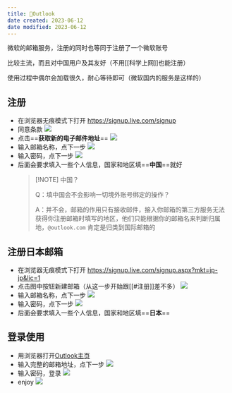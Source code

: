 ```yaml
---
title: 🤖Outlook
date created: 2023-06-12
date modified: 2023-06-12
---
```


微软的邮箱服务，注册的同时也等同于注册了一个微软账号

比较主流，而且对中国用户及其友好（不用[[科学上网]]也能注册）

使用过程中偶尔会加载很久，耐心等待即可（微软国内的服务是这样的）

## 注册

- 在浏览器无痕模式下打开 https://signup.live.com/signup
- 同意条款
	![](https://vercel-proxy.norah1to.com/proxy/raw.githubusercontent.com/NoraH1to/cdn/master/img/20230612203302.png)
- 点击==**获取新的电子邮件地址**==
	![](https://vercel-proxy.norah1to.com/proxy/raw.githubusercontent.com/NoraH1to/cdn/master/img/20230612203153.png)
- 输入邮箱名称，点下一步
	![](https://vercel-proxy.norah1to.com/proxy/raw.githubusercontent.com/NoraH1to/cdn/master/img/20230612203452.png)
- 输入密码，点下一步
	![](https://vercel-proxy.norah1to.com/proxy/raw.githubusercontent.com/NoraH1to/cdn/master/img/20230612203613.png)
- 后面会要求填入一些个人信息，国家和地区填==**中国**==就好
	> [!NOTE] 中国？
	> 
	> Q：填中国会不会影响一切境外账号绑定的操作？
	> 
	> A：并不会，邮箱的作用只有接收邮件，接入你邮箱的第三方服务无法获得你注册邮箱时填写的地区，他们只能根据你的邮箱名来判断归属地，`@outlook.com` 肯定是归类到国际邮箱的

## 注册日本邮箱

- 在浏览器无痕模式下打开 https://signup.live.com/signup.aspx?mkt=jp-jp&lic=1
- 点击图中按钮新建邮箱（从这一步开始跟[[#注册]]差不多）
	![](https://vercel-proxy.norah1to.com/proxy/raw.githubusercontent.com/NoraH1to/cdn/master/img/20230612211948.png)
- 输入邮箱名称，点下一步
	![](https://vercel-proxy.norah1to.com/proxy/raw.githubusercontent.com/NoraH1to/cdn/master/img/20230612212101.png)
- 输入密码，点下一步
	![](https://vercel-proxy.norah1to.com/proxy/raw.githubusercontent.com/NoraH1to/cdn/master/img/20230612212217.png)
- 后面会要求填入一些个人信息，国家和地区填==**日本**==
## 登录使用

- 用浏览器打开[Outlook主页](https://outlook.live.com/)
- 输入完整的邮箱地址，点下一步
	![](https://vercel-proxy.norah1to.com/proxy/raw.githubusercontent.com/NoraH1to/cdn/master/img/20230612205728.png)
- 输入密码，登录
	![](https://vercel-proxy.norah1to.com/proxy/raw.githubusercontent.com/NoraH1to/cdn/master/img/20230612210443.png)
- enjoy
	![](https://vercel-proxy.norah1to.com/proxy/raw.githubusercontent.com/NoraH1to/cdn/master/img/20230612210745.png)

